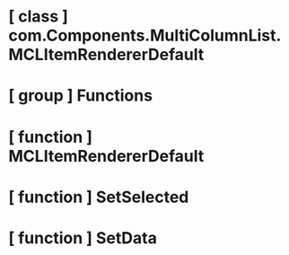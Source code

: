 # [ class ] com.Components.MultiColumnList.MCLItemRendererDefault

# [ group ] Functions

# [ function ] MCLItemRendererDefault

# [ function ] SetSelected

# [ function ] SetData

